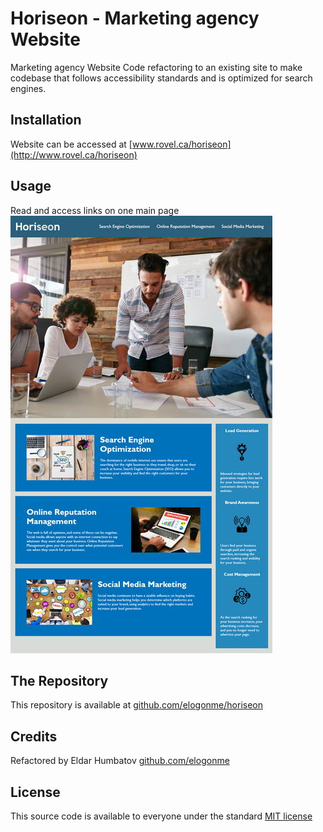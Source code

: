 # Horiseon - Marketing agency Website
Marketing agency Website Code refactoring to an existing site to make codebase that follows accessibility standards and is optimized for search engines.
## Installation
Website can be accessed at [www.rovel.ca/horiseon](http://www.rovel.ca/horiseon)
## Usage ##
Read and access links on one main page   
![Demo of Main page](demo.jpg)
## The Repository
This repository is available at [github.com/elogonme/horiseon](https://github.com/elogonme/horiseon)
## Credits
Refactored by Eldar Humbatov [github.com/elogonme](https://github.com/elogonme)
## License
This source code is available to everyone under the standard [MIT license](LICENSE.md) 